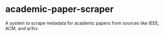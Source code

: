 # academic-paper-scraper
A system to scrape metadata for academic papers from sources like IEEE, ACM, and arXiv.
